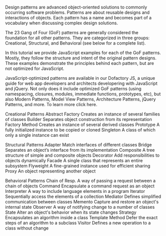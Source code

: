 Design patterns are advanced object-oriented solutions to commonly occurring software problems.
Patterns are about reusable designs and interactions of objects.
Each pattern has a name and becomes part of a vocabulary when discussing complex design solutions.	
	
The 23 Gang of Four (GoF) patterns are generally considered the foundation for all other patterns.
They are categorized in three groups: Creational, Structural, and Behavioral (see below for a complete list).	
	
In this tutorial we provide JavaScript examples for each of the GoF patterns.
Mostly, they follow the structure and intent of the original pattern designs.
These examples demonstrate the principles behind each pattern, but are not optimized for JavaScript.	
	
JavaScript-optimized patterns are available in our Dofactory JS, a unique guide for web app developers and architects developering with JavaScript and jQuery.
Not only does it include optimized GoF patterns (using namespacing, closures, modules, immediate functions, prototypes, etc),
but also Modern Patterns, Model View Patterns, Architecture Patterns, jQuery Patterns, and more. To learn more click here.	
	
Creational Patterns	
Abstract Factory	Creates an instance of several families of classes
Builder	Separates object construction from its representation
Factory Method	Creates an instance of several derived classes
Prototype	A fully initialized instance to be copied or cloned
Singleton	A class of which only a single instance can exist
	
Structural Patterns	
Adapter	Match interfaces of different classes
Bridge	Separates an object’s interface from its implementation
Composite	A tree structure of simple and composite objects
Decorator	Add responsibilities to objects dynamically
Facade	A single class that represents an entire subsystem
Flyweight	A fine-grained instance used for efficient sharing
Proxy	An object representing another object
	
Behavioral Patterns	
Chain of Resp.	A way of passing a request between a chain of objects
Command	Encapsulate a command request as an object
Interpreter	A way to include language elements in a program
Iterator	Sequentially access the elements of a collection
Mediator	Defines simplified communication between classes
Memento	Capture and restore an object's internal state
Observer	A way of notifying change to a number of classes
State	Alter an object's behavior when its state changes
Strategy	Encapsulates an algorithm inside a class
Template Method	Defer the exact steps of an algorithm to a subclass
Visitor	Defines a new operation to a class without change